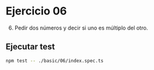 # Ejercicio 06

6. Pedir dos números y decir si uno es múltiplo del otro.

## Ejecutar test

```bash
npm test -- ./basic/06/index.spec.ts
```
